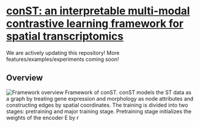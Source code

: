 # [conST: an interpretable multi-modal contrastive learning framework for spatial transcriptomics](https://www.biorxiv.org/content/10.1101/2022.01.14.476408v1)
We are actively updating this repository! More features/examples/experiments coming soon!

## Overview

![Framework overview](imgs/conST-workflow.png)
Framework of conST. conST models the ST data as a graph by treating gene expression and
morphology as node attributes and constructing edges by spatial coordinates. The training is divided into
two stages: pretraining and major training stage. Pretraining stage initializes the weights of the encoder E
by r
